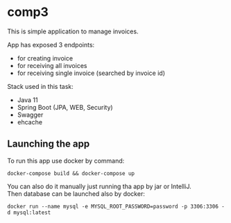 # comp3

This is simple application to manage invoices.

App has exposed 3 endpoints:
- for creating invoice
- for receiving all invoices
- for receiving single invoice (searched by invoice id)

Stack used in this task:
- Java 11
- Spring Boot (JPA, WEB, Security)
- Swagger
- ehcache



## Launching the app
To run this app use docker by command:
``` 
docker-compose build && docker-compose up
```
You can also do it manually just running tha app by jar or IntelliJ.</br>
Then database can be launched also by docker:
```
docker run --name mysql -e MYSQL_ROOT_PASSWORD=password -p 3306:3306 -d mysql:latest
```
